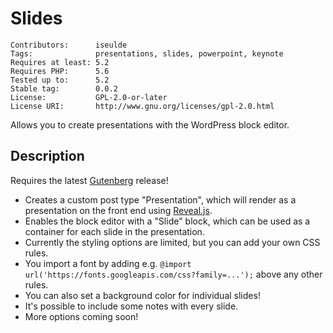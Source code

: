 # Slides

    Contributors:      iseulde
    Tags:              presentations, slides, powerpoint, keynote
    Requires at least: 5.2
    Requires PHP:      5.6
    Tested up to:      5.2
    Stable tag:        0.0.2
    License:           GPL-2.0-or-later
    License URI:       http://www.gnu.org/licenses/gpl-2.0.html

Allows you to create presentations with the WordPress block editor.

## Description

Requires the latest [Gutenberg](https://wordpress.org/plugins/gutenberg/) release!

* Creates a custom post type "Presentation", which will render as a presentation on the front end using [Reveal.js](https://revealjs.com).
* Enables the block editor with a "Slide" block, which can be used as a container for each slide in the presentation.
* Currently the styling options are limited, but you can add your own CSS rules.
* You import a font by adding e.g. `@import url('https://fonts.googleapis.com/css?family=...');` above any other rules.
* You can also set a background color for individual slides!
* It's possible to include some notes with every slide.
* More options coming soon!
